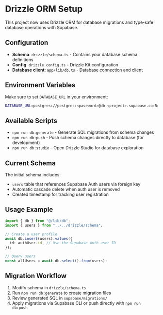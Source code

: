 # Drizzle ORM Setup

This project now uses Drizzle ORM for database migrations and type-safe database operations with Supabase.

## Configuration

- **Schema**: `drizzle/schema.ts` - Contains your database schema definitions
- **Config**: `drizzle.config.ts` - Drizzle Kit configuration
- **Database client**: `app/lib/db.ts` - Database connection and client

## Environment Variables

Make sure to set `DATABASE_URL` in your environment:
```bash
DATABASE_URL=postgres://postgres:<password>@db.<project>.supabase.co:5432/postgres
```

## Available Scripts

- `npm run db:generate` - Generate SQL migrations from schema changes
- `npm run db:push` - Push schema changes directly to database (for development)
- `npm run db:studio` - Open Drizzle Studio for database exploration

## Current Schema

The initial schema includes:
- `users` table that references Supabase Auth users via foreign key
- Automatic cascade delete when auth user is removed
- Created timestamp for tracking user registration

## Usage Example

```typescript
import { db } from "@/lib/db";
import { users } from "../../drizzle/schema";

// Create a user profile
await db.insert(users).values({
  id: authUser.id, // Use the Supabase Auth user ID
});

// Query users
const allUsers = await db.select().from(users);
```

## Migration Workflow

1. Modify schema in `drizzle/schema.ts`
2. Run `npm run db:generate` to create migration files
3. Review generated SQL in `supabase/migrations/`
4. Apply migrations via Supabase CLI or push directly with `npm run db:push` 